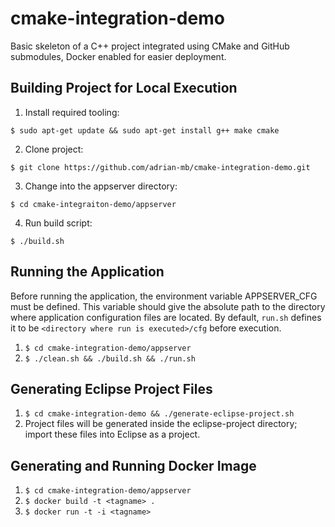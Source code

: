 # cmake-integration-demo
Basic skeleton of a C++ project integrated using CMake and GitHub submodules, Docker enabled for easier deployment.

## Building Project for Local Execution
1. Install required tooling:

`$ sudo apt-get update && sudo apt-get install g++ make cmake`

2. Clone project:

`$ git clone https://github.com/adrian-mb/cmake-integration-demo.git`

3. Change into the appserver directory:

`$ cd cmake-integraiton-demo/appserver`

4. Run build script:

`$ ./build.sh`

## Running the Application
Before running the application, the environment variable APPSERVER_CFG must be defined. This variable should give the absolute path to the directory where application configuration files are located. By default, `run.sh` defines it to be `<directory where run is executed>/cfg` before execution.

1. `$ cd cmake-integration-demo/appserver`
2. `$ ./clean.sh && ./build.sh && ./run.sh`

## Generating Eclipse Project Files
1. `$ cd cmake-integration-demo && ./generate-eclipse-project.sh`
2. Project files will be generated inside the eclipse-project directory; import these files into Eclipse as a project.

## Generating and Running Docker Image
1. `$ cd cmake-integration-demo/appserver`
2. `$ docker build -t <tagname> .`
3. `$ docker run -t -i <tagname>`
